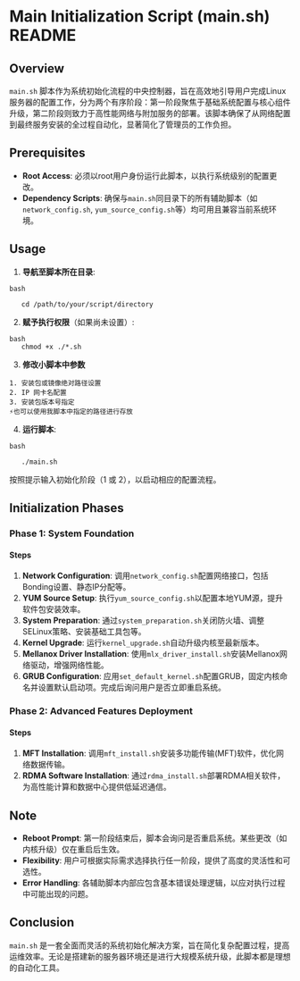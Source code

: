 # Main Initialization Script (main.sh) README

## Overview

`main.sh` 脚本作为系统初始化流程的中央控制器，旨在高效地引导用户完成Linux服务器的配置工作，分为两个有序阶段：第一阶段聚焦于基础系统配置与核心组件升级，第二阶段则致力于高性能网络与附加服务的部署。该脚本确保了从网络配置到最终服务安装的全过程自动化，显著简化了管理员的工作负担。

## Prerequisites

- **Root Access**: 必须以root用户身份运行此脚本，以执行系统级别的配置更改。
- **Dependency Scripts**: 确保与`main.sh`同目录下的所有辅助脚本（如`network_config.sh`, `yum_source_config.sh`等）均可用且兼容当前系统环境。

## Usage

1. **导航至脚本所在目录**:

```
bash

   cd /path/to/your/script/directory
```

2. **赋予执行权限**（如果尚未设置）:

```
bash
   chmod +x ./*.sh

```

3.   **修改小脚本中参数**

   ```
   1. 安装包或镜像绝对路径设置
   2. IP 网卡名配置
   3. 安装包版本号指定
   ⚡也可以使用我脚本中指定的路径进行存放
   ```

   

4. **运行脚本**:

```
bash

   ./main.sh
```

按照提示输入初始化阶段（1 或 2），以启动相应的配置流程。

## Initialization Phases

### Phase 1: System Foundation

#### Steps

1. **Network Configuration**: 调用`network_config.sh`配置网络接口，包括Bonding设置、静态IP分配等。
2. **YUM Source Setup**: 执行`yum_source_config.sh`以配置本地YUM源，提升软件包安装效率。
3. **System Preparation**: 通过`system_preparation.sh`关闭防火墙、调整SELinux策略、安装基础工具包等。
4. **Kernel Upgrade**: 运行`kernel_upgrade.sh`自动升级内核至最新版本。
5. **Mellanox Driver Installation**: 使用`mlx_driver_install.sh`安装Mellanox网络驱动，增强网络性能。
6. **GRUB Configuration**: 应用`set_default_kernel.sh`配置GRUB，固定内核命名并设置默认启动项。完成后询问用户是否立即重启系统。

### Phase 2: Advanced Features Deployment

#### Steps

1. **MFT Installation**: 调用`mft_install.sh`安装多功能传输(MFT)软件，优化网络数据传输。
2. **RDMA Software Installation**: 通过`rdma_install.sh`部署RDMA相关软件，为高性能计算和数据中心提供低延迟通信。

## Note

- **Reboot Prompt**: 第一阶段结束后，脚本会询问是否重启系统。某些更改（如内核升级）仅在重启后生效。
- **Flexibility**: 用户可根据实际需求选择执行任一阶段，提供了高度的灵活性和可选性。
- **Error Handling**: 各辅助脚本内部应包含基本错误处理逻辑，以应对执行过程中可能出现的问题。

## Conclusion

`main.sh` 是一套全面而灵活的系统初始化解决方案，旨在简化复杂配置过程，提高运维效率。无论是搭建新的服务器环境还是进行大规模系统升级，此脚本都是理想的自动化工具。